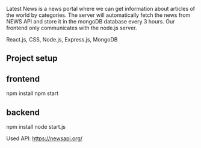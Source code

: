 Latest News is a news portal where we can get information about articles of the world by categories. The server will automatically fetch the news from NEWS API and store it in the mongoDB database every 3 hours. Our frontend only communicates with the node.js server.

React.js, CSS, Node.js, Express.js, MongoDB

## Project setup

## frontend
npm install
npm start

## backend
npm install
node start.js

Used API: https://newsapi.org/

